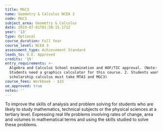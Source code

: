 ```yaml
---
title: MGC3
name: Geometry & Calculus NCEA 3
code: MGC3
subject_area: Geometry & Calculus
date: 2019-07-01T01:58:15.171Z
year: '13'
type: Optional
course_duration: Full Year
course_level: NCEA 3
assessment_type: Achievement Standard
leads_to: U.E. Approved
credits: '15'
entry_requirements: >-
  Algebra and Calculus School examination and HOF/TIC approval. (Note: 1.
  Students need a graphics calculator for this course. 2. Students wanting to do
  scholarship calculus must take MTA3 and MGC3)
course_fees: Workbook - $15
ue_approved: true
notes: ''
---
```

To improve the skills of analysis and problem solving for students who are likely to study mathematics, technical subjects or the physical sciences at a tertiary level. Expressing real life problems involving rates of change, area and volumes in mathematical terms and using the skills studied to solve these problems.
